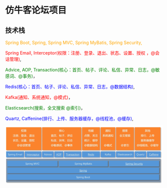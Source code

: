 # 仿牛客论坛项目

## 技术栈



<span style="color:orange;">Spring Boot, Spring, Spring MVC, Spring MyBatis, Spring Security, </span>

<span style="color:red;">Spring Email, Interceptor(权限：注册、登录、退出、状态、设置、授权 ，@会话管理)</span>,

<span style="color:green;">Advice, AOP, Transaction(核心：首页、帖子、评论、私信、异常、日志，@敏感词、@事务)</span>，

<span style="color:blue;">Redis(核心：首页、帖子、评论、私信、异常、日志，@数据结构)</span>,

<span style="color:red;">Kafka(通知、系统通知，@模式)</span>，

<span style="color:green;">Elasticsearch(搜索，全文搜索 @索引)</span>，

<span style="color:blue;">Quartz, Caffenine(排行、上传、服务器缓存，@线程池，@缓存)</span>,

![image-20230713113329166](./README.assets/image-20230713113329166.png)
